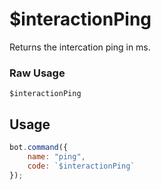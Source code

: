 # $interactionPing
Returns the intercation ping in ms.

### Raw Usage
`$interactionPing`

## Usage
```js
bot.command({
    name: "ping",
    code: `$interactionPing`
});
```
